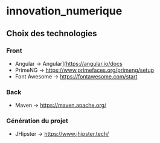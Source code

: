 # innovation_numerique

## Choix des technologies

### Front
  - Angular -> Angular](https://angular.io/docs
  - PrimeNG -> https://www.primefaces.org/primeng/setup
  - Font Awesome -> https://fontawesome.com/start

### Back
  - Maven -> https://maven.apache.org/

### Génération du projet
  - JHipster -> https://www.jhipster.tech/

